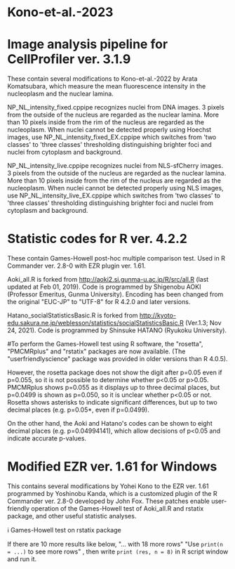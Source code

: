 # Kono-et-al.-2023
# Image analysis pipeline for CellProfiler ver. 3.1.9
These contain several modifications to Kono-et-al.-2022 by Arata Komatsubara, which measure the mean fluorescence intensity in the nucleoplasm and the nuclear lamina.

NP_NL_intensity_fixed.cppipe recognizes nuclei from DNA images. 3 pixels from the outside of the nucleus are regarded as the nuclear lamina. More than 10 pixels inside from the rim of the nucleus are regarded as the nucleoplasm. 
When nuclei cannot be detected properly using Hoechst images, use NP_NL_intensity_fixed_EX.cppipe which switches from 'two classes' to 'three classes' thresholding distinguishing brighter foci and nuclei from cytoplasm and background.

NP_NL_intensity_live.cppipe recognizes nuclei from NLS-sfCherry images. 3 pixels from the outside of the nucleus are regarded as the nuclear lamina. More than 10 pixels inside from the rim of the nucleus are regarded as the nucleoplasm. 
When nuclei cannot be detected properly using NLS images, use NP_NL_intensity_live_EX.cppipe which switches from 'two classes' to 'three classes' thresholding distinguishing brighter foci and nuclei from cytoplasm and background.

# Statistic codes for R ver. 4.2.2
These contain Games-Howell post-hoc multiple comparison test. Used in R Commander ver. 2.8-0 with EZR plugin ver. 1.61.

Aoki_all.R is forked from http://aoki2.si.gunma-u.ac.jp/R/src/all.R (last updated at Feb 01, 2019). Code is programmed by Shigenobu AOKI (Professor Emeritus, Gunma University). Encoding has been changed from the original "EUC-JP" to "UTF-8" for R 4.2.0 and later versions.

Hatano_socialStatisticsBasic.R is forked from http://kyoto-edu.sakura.ne.jp/weblesson/statistics/socialStatisticsBasic.R (Ver.1.3; Nov 24, 2021). Code is programmed by Shinsuke HATANO (Ryukoku University).

#To perform the Games-Howell test using R software, the "rosetta", "PMCMRplus" and "rstatix" packages are now available. (The "userfriendlyscience" package was provided in older versions than R 4.0.5).

However, the rosetta package does not show the digit after p=0.05 even if p=0.055, so it is not possible to determine whether p<0.05 or p>0.05. PMCMRplus shows p=0.055 as it displays up to three decimal places, but p=0.0499 is shown as p=0.050, so it is unclear whether p<0.05 or not. Rosetta shows asterisks to indicate significant differences, but up to two decimal places (e.g. p=0.05*, even if p=0.0499).

On the other hand, the Aoki and Hatano's codes can be shown to eight decimal places (e.g. p=0.04994141), which allow decisions of p<0.05 and indicate accurate p-values.

# Modified EZR ver. 1.61 for Windows
This contains several modifications by Yohei Kono to the EZR ver. 1.61 programmed by Yoshinobu Kanda, which is a customized plugin of the R Commander ver. 2.8-0 developed by John Fox.
These patches enable user-friendly operation of the Games-Howell test of Aoki_all.R and rstatix package, and other useful statistic analyses.

ℹ Games-Howell test on rstatix package

If there are 10 more results like below,
"… with 18 more rows"
"Use `print(n = ...)` to see more rows"
, then write `print (res, n = 8)` in R script window and run it.
